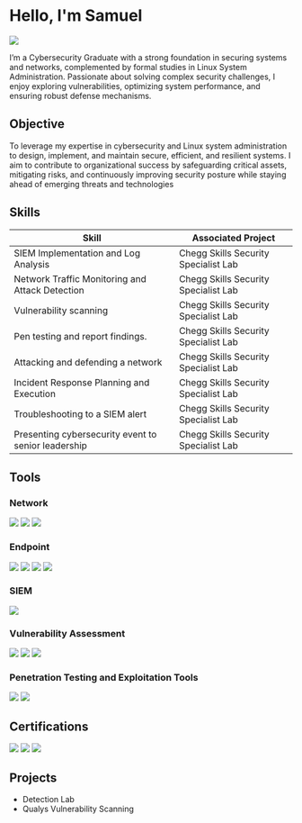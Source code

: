 # Hello, I'm Samuel
<a href="https://www.linkedin.com/in/samuel-nimako-5143091b7/"><img src="https://img.shields.io/badge/-LinkedIn-0072b1?&style=for-the-badge&logo=linkedin&logoColor=white" /></a>


I’m a Cybersecurity Graduate with a strong foundation in securing systems and networks, complemented by formal studies in Linux System Administration. Passionate about solving complex security challenges, I enjoy exploring vulnerabilities, optimizing system performance, and ensuring robust defense mechanisms.

## Objective


To leverage my expertise in cybersecurity and Linux system administration to design, implement, and maintain secure, efficient, and resilient systems. I aim to contribute to organizational success by safeguarding critical assets, mitigating risks, and continuously improving security posture while staying ahead of emerging threats and technologies
## Skills


| Skill                                         | Associated Project         |
|-----------------------------------------------|----------------------------|
| SIEM Implementation and Log Analysis          | Chegg Skills Security Specialist Lab|
| Network Traffic Monitoring and Attack Detection | Chegg Skills Security Specialist Lab|
| Vulnerability scanning                        | Chegg Skills Security Specialist Lab|
| Pen testing and report findings.              | Chegg Skills Security Specialist Lab|
| Attacking and defending a network             | Chegg Skills Security Specialist Lab|
| Incident Response Planning and Execution      | Chegg Skills Security Specialist Lab|
| Troubleshooting to a SIEM alert               | Chegg Skills Security Specialist Lab|
| Presenting cybersecurity event to senior leadership | Chegg Skills Security Specialist Lab|        

## Tools


### Network
<div>
    <img src="https://img.shields.io/badge/-Wireshark-1679A7?&style=for-the-badge&logo=Wireshark&logoColor=white" />
<img src="https://img.shields.io/badge/-Snort-008080?&style=for-the-badge&logo=snort&logoColor=white" />
<img src="https://img.shields.io/badge/-pfSense-EF3B2D?&style=for-the-badge&logo=pfsense&logoColor=white" />





### Endpoint
<div>
    <img src="https://img.shields.io/badge/-Microsoft_Defender_for_Endpoint-00A4EF?&style=for-the-badge&logo=Microsoft&logoColor=white" />
<img src="https://img.shields.io/badge/-Windows%20Defender%20Firewall-4B275F?&style=for-the-badge&logo=windows&logoColor=white" />
<img src="https://img.shields.io/badge/-Windows%20Malicious%20Software%20Removal-00A4EF?&style=for-the-badge&logo=windows&logoColor=white" />
<img src="https://img.shields.io/badge/-Windows%20Firewall-EF3B2D?&style=for-the-badge&logo=windows&logoColor=white" />



</div>

### SIEM
<div>
<img src="https://img.shields.io/badge/-Splunk-0078D4?&style=for-the-badge&logo=splunk&logoColor=white" />





### Vulnerability Assessment
</div>
<img src="https://img.shields.io/badge/-Nessus-0078D4?&style=for-the-badge&logo=nessus&logoColor=white" />
<img src="https://img.shields.io/badge/-Nmap-EF3B2D?&style=for-the-badge&logo=nmap&logoColor=white" />
<img src="https://img.shields.io/badge/-Qualys-4D4D4D?&style=for-the-badge&logo=qualys&logoColor=white" />





### Penetration Testing and Exploitation Tools
<img src="https://img.shields.io/badge/-Metasploit-0078D4?&style=for-the-badge&logo=metasploit&logoColor=white" />
<img src="https://img.shields.io/badge/-Burp%20Suite-EF3B2D?&style=for-the-badge&logo=burpsuite&logoColor=white" />





## Certifications

<div>
<img src="https://img.shields.io/badge/-Security%2B-FF0000?&style=for-the-badge&logo=CompTIA&logoColor=white" />
<img src="https://img.shields.io/badge/-RHEL8-4D4D4D?&style=for-the-badge&logo=redhat&logoColor=white" />
<img src="https://img.shields.io/badge/-Chegg%20Skills%20Cybersecurity-006400?&style=for-the-badge&logoColor=white" />

</div>





## Projects
- Detection Lab
- Qualys Vulnerability Scanning
